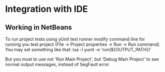 # Integration with IDE #

## Working in NetBeans ##

To run project tests using yUnit test runner modify command line for running you test project (File -> Project properties -> Run -> Run command). You may set something like that:
lua -l yunit -e 'run(${OUTPUT\_PATH})'

But you must to use not 'Run Main Project', but 'Debug Main Project' to see normal output messages, instead of SegFault error